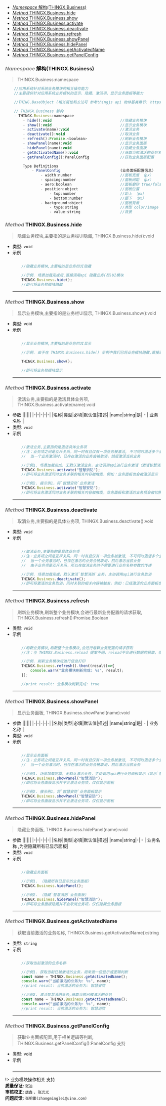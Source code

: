 <!-- @import "[TOC]" {cmd="toc" depthFrom=1 depthTo=6 orderedList=false} -->

<!-- code_chunk_output -->

- [*Namespace* 解构(THINGX.Business)](#namespace-解构thingxbusiness)
- [*Method* THINGX.Business.hide](#method-thingxbusinesshide)
- [*Method* THINGX.Business.show](#method-thingxbusinessshow)
- [*Method* THINGX.Business.activate](#method-thingxbusinessactivate)
- [*Method* THINGX.Business.deactivate](#method-thingxbusinessdeactivate)
- [*Method* THINGX.Business.refresh](#method-thingxbusinessrefresh)
- [*Method* THINGX.Business.showPanel](#method-thingxbusinessshowpanel)
- [*Method* THINGX.Business.hidePanel](#method-thingxbusinesshidepanel)
- [*Method* THINGX.Business.getActivatedName](#method-thingxbusinessgetactivatedname)
- [*Method* THINGX.Business.getPanelConfig](#method-thingxbusinessgetpanelconfig)

<!-- /code_chunk_output -->


### *<a><font color="grey">Namespace</font></a>* 解构(THINGX.Business)
> THINGX.Business:namespace
```javascript
    //应用系统针对系统业务模块的相关操作能力
    //主要提供针对应用系统业务模块的显示、隐藏、激活项、显示业务面板等能力

    //THING.BaseObject (相关属性和方法可 参考thingjs api 物体基类章节: https://docs.thingjs.com/cn/apidocs/THING.BaseObject.html)

    // THINGX.Business 解构
    - THINGX.Business:namespace
        - hide():void                               //隐藏业务模块
        - show():void                               //显示业务模块
        - activate(name):void                       //激活业务
        - deactivate():void                         //取消业务
        - refresh():Promise.<boolean>               //刷新业务模块
        - showPanel(name):void                      //显示业务面板
        - hidePanel(name):void                      //隐藏业务面板
        - getActivatedName():void                   //获取当前激活的业务名称
        - getPanelConfig():PanelConfig              //获取业务面板配置

        Type Definitions
            - PanelConfig                           (业务面板配置信息)          
                - width:number                      //面板宽度 （px）  
                - spacing:number                    //面板间距 （px）     
                - aero:boolean                      //面板磨砂 true/false
                - position:object                   //面板位置
                    - top:number                    //距上 （px）
                    - bottom:number                 //距下 （px）
                - background:object                 //面板背景  
                    - type:string                   //类型 color/image           
                    - value:string                  //背景

```
### *<a><font color="grey">Method</font></a>* THINGX.Business.hide
> 隐藏业务模块,主要指的是业务栏UI隐藏, THINGX.Business.hide():void
   
* 类型: `void`
* 示例
    ```javascript

        //隐藏业务模块,主要指的是业务栏UI隐藏

        //示例. 场景加载完成后,直接调用api 隐藏业务(栏)UI模块
        THINGX.Business.hide();
        //即可将业务栏模块隐藏

    ```
    ***

### *<a><font color="grey">Method</font></a>* THINGX.Business.show
> 显示业务模块,主要指的是业务栏UI显示, THINGX.Business.show():void
   
* 类型: void
* 示例
    ```javascript

        //显示业务模块,主要指的是业务栏UI显示

        //示例. 由于在 THINGX.Business.hide() 示例中我们已将业务模块隐藏,直接调用api 显示业务(栏)UI模块，检查结果

        THINGX.Business.show();

        //即可将业务栏模块显示

    ```
    ***
                       
### *<a><font color="grey">Method</font></a>* THINGX.Business.activate
> 激活业务,主要指的是激活具体业务项, THINGX.Business.activate(name):void
* 参数
  ||||||
  |-|-|-|-|-|
  |名称|类型|必填|默认值|描述|
  |name|string|是| - | 业务名称 |   
* 类型: `void`
* 示例
    ```javascript

        //激活业务,主要指的是激活具体业务项
        //注：业务项之间是互斥关系，同一时有且仅有一项业务被激活, 不可同时激活多个业务
        //  当一个业务激活时，已存在激活的业务会被取消，然后激活当前业务

        //示例1. 场景加载完成，无默认激活业务，主动调用api进行业务激活（激活智慧消防业务）
        THINGX.Business.activate("智慧消防");
        //即可将业务激活同时业务关联的相关内容被触发，例如：业务面板也会被激活显示

        //示例2. 接示例1，将`智慧安防`业务激活
        THINGX.Business.activate("智慧安防");
        //即可将业务激活同时业务关联的相关内容被触发，业务面板和激活的业务项会被切换，原业务项`智慧消防`会被取消

    ```
    ***
                             
### *<a><font color="grey">Method</font></a>* THINGX.Business.deactivate
> 取消业务,主要指的是具体业务项, THINGX.Business.deactivate():void
   
* 类型: `void`
* 示例
    ```javascript

        //取消业务,主要指的是具体业务项
        //注：业务项之间是互斥关系，同一时有且仅有一项业务被激活, 不可同时激活多个业务
        //  当一个业务激活时，已存在激活的业务会被取消，然后激活当前业务
        //  由于业务项是互斥关系，所以在取消业务时不需要进行业务名称参数的传递

        //示例. 场景加载完成，默认激活`智慧消防`业务，主动调用api进行业务取消
        THINGX.Business.deactivate();
        //即可将激活的业务取消，同时关联的相关内容被触发，例如：已经激活的业务面板也会被取消（隐藏）

    ```
    ***

### *<a><font color="grey">Method</font></a>* THINGX.Business.refresh
> 刷新业务模块,刷新整个业务模块,会进行最新业务配置的请求获取, THINGX.Business.refresh():Promise.Boolean
   
* 类型: `void`
* 示例
    ```javascript

        //刷新业务模块,刷新整个业务模块,会进行最新业务配置的请求获取
        //注：与 THINGX.Business.reload 提案不同，reload不会进行数据的获取，仅仅使用当前配置数据刷新业务模块

        //示例. 刷新业务模块后进行信息打印
        THINGX.Business.refresh().then((result)=>{
            console.warn("业务模块刷新完成: %s", result);
        });

        //print result: 业务模块刷新完成: true

    ```
    ***


### *<a><font color="grey">Method</font></a>* THINGX.Business.showPanel
> 显示业务面板, THINGX.Business.showPanel(name):void
* 参数
  ||||||
  |-|-|-|-|-|
  |名称|类型|必填|默认值|描述|
  |name|string|是| - | 业务名称 |   
* 类型: `void`
* 示例
    ```javascript

        //显示业务面板
        //注：业务项之间是互斥关系，同一时有且仅有一项业务被激活, 不可同时激活多个业务
        //  当一个业务激活时，已存在激活的业务会被取消，然后激活当前业务

        //示例1. 场景加载完成，无默认激活业务，主动调用api进行业务面板显示（显示`智慧消防`业务面板）
        THINGX.Business.showPanel("智慧消防");
        //即可将业务面板显示并不会激活业务项，仅仅显示面板

        //示例2. 接示例1，将`智慧安防`业务面板显示
        THINGX.Business.showPanel("智慧安防");
        //即可将业务面板显示并不会激活业务项，仅仅显示面板

    ```
    ***

### *<a><font color="grey">Method</font></a>* THINGX.Business.hidePanel
> 隐藏业务面板, THINGX.Business.hidePanel(name):void
* 参数
  ||||||
  |-|-|-|-|-|
  |名称|类型|必填|默认值|描述|
  |name|string|-| - | 业务名称 ,为空隐藏所有已显示面板|   
* 类型: `void`
* 示例
    ```javascript

        //隐藏业务面板

        //示例1. （隐藏所有已显示的业务面板）
        THINGX.Business.hidePanel();

        //示例2. （隐藏`智慧消防`业务面板）
        THINGX.Business.hidePanel("智慧消防");
        //即可将业务面板隐藏并不会取消业务项，仅仅隐藏业务面板

    ```
    ***


### *<a><font color="grey">Method</font></a>* THINGX.Business.getActivatedName
> 获取当前激活的业务名称, THINGX.Business.getActivatedName():string 

* 类型: `string`
* 示例
    ```javascript

        //获取当前激活的业务名称

        //示例1. 获取当前已被激活的业务，用来做一些显示或逻辑判断
        const name = THINGX.Business.getActivatedName();
        console.warn("当前激活的业务为: %s", name);
        //print result: 当前激活的业务为: 智慧安防

        //示例2. 激活智慧消防业务,获取当前已被激活的业务
        const name = THINGX.Business.getActivatedName();
        console.warn("当前激活的业务为: %s", name);
        //print result: 当前激活的业务为: 智慧消防

    ```
    ***

### *<a><font color="grey">Method</font></a>* THINGX.Business.getPanelConfig
> 获取业务面板配置,用于相关逻辑等判断, THINGX.Business.getPanelConfig():PanelConfig
支持
* 类型: void
* 示例
    ```javascript 
    ```   
    ***

!> 业务模块操作相关 支持   
**质量保证:** `张迪`    
**审核校正:** `唐鑫` 、`张光光`  
**问题反馈:** `张明雷(zhangminglei@uino.com)`  
       